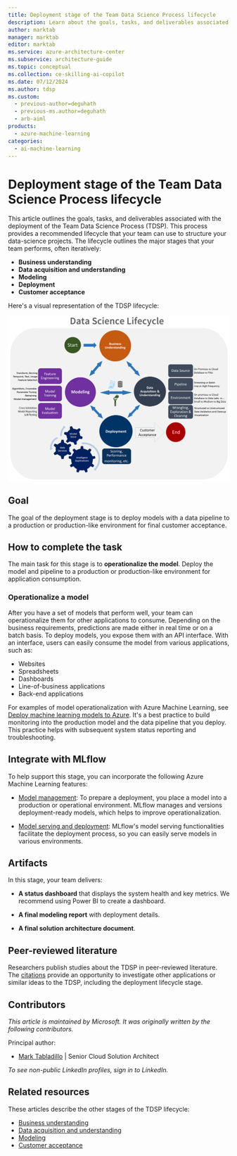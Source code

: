 ```yaml
---
title: Deployment stage of the Team Data Science Process lifecycle
description: Learn about the goals, tasks, and deliverables associated with the deployment stage of the Team Data Science Process.
author: marktab
manager: marktab
editor: marktab
ms.service: azure-architecture-center
ms.subservice: architecture-guide
ms.topic: conceptual
ms.collection: ce-skilling-ai-copilot
ms.date: 07/12/2024
ms.author: tdsp
ms.custom:
  - previous-author=deguhath
  - previous-ms.author=deguhath
  - arb-aiml
products:
  - azure-machine-learning
categories:
  - ai-machine-learning
---
```


# Deployment stage of the Team Data Science Process lifecycle

This article outlines the goals, tasks, and deliverables associated with the deployment of the Team Data Science Process (TDSP). This process provides a recommended lifecycle that your team can use to structure your data-science projects. The lifecycle outlines the major stages that your team performs, often iteratively:

- **Business understanding**
- **Data acquisition and understanding**
- **Modeling**
- **Deployment**
- **Customer acceptance**

Here's a visual representation of the TDSP lifecycle:

[![Diagram that shows the stages of the TDSP lifecycle.](./media/lifecycle/tdsp-lifecycle2.png)](./media/lifecycle/tdsp-lifecycle2.png)

## Goal

The goal of the deployment stage is to deploy models with a data pipeline to a production or production-like environment for final customer acceptance.

## How to complete the task

The main task for this stage is to **operationalize the model**. Deploy the model and pipeline to a production or production-like environment for application consumption.

### Operationalize a model

After you have a set of models that perform well, your team can operationalize them for other applications to consume. Depending on the business requirements, predictions are made either in real time or on a batch basis. To deploy models, you expose them with an API interface. With an interface, users can easily consume the model from various applications, such as:

* Websites
* Spreadsheets
* Dashboards
* Line-of-business applications
* Back-end applications

For examples of model operationalization with Azure Machine Learning, see [Deploy machine learning models to Azure](/azure/machine-learning/how-to-deploy-managed-online-endpoints). It's a best practice to build monitoring into the production model and the data pipeline that you deploy. This practice helps with subsequent system status reporting and troubleshooting.

## Integrate with MLflow

To help support this stage, you can incorporate the following Azure Machine Learning features:

- [Model management](/azure/machine-learning/how-to-manage-models-mlflow): To prepare a deployment, you place a model into a production or operational environment. MLflow manages and versions deployment-ready models, which helps to improve operationalization.

- [Model serving and deployment](/azure/machine-learning/how-to-deploy-mlflow-models): MLflow's model serving functionalities facilitate the deployment process, so you can easily serve models in various environments.

## Artifacts

In this stage, your team delivers:

* **A status dashboard** that displays the system health and key metrics. We recommend using Power BI to create a dashboard.

* **A final modeling report** with deployment details.
* **A final solution architecture document**.

## Peer-reviewed literature

Researchers publish studies about the TDSP in peer-reviewed literature. The [citations](/azure/architecture/data-science-process/lifecycle#peer-reviewed-citations) provide an opportunity to investigate other applications or similar ideas to the TDSP, including the deployment lifecycle stage.

## Contributors

*This article is maintained by Microsoft. It was originally written by the following contributors.*

Principal author:

 - [Mark Tabladillo](https://www.linkedin.com/in/marktab) | Senior Cloud Solution Architect

*To see non-public LinkedIn profiles, sign in to LinkedIn.*

## Related resources

These articles describe the other stages of the TDSP lifecycle:

- [Business understanding](lifecycle-business-understanding.md)
- [Data acquisition and understanding](lifecycle-data.md)
- [Modeling](lifecycle-modeling.md)
- [Customer acceptance](lifecycle-acceptance.md)
